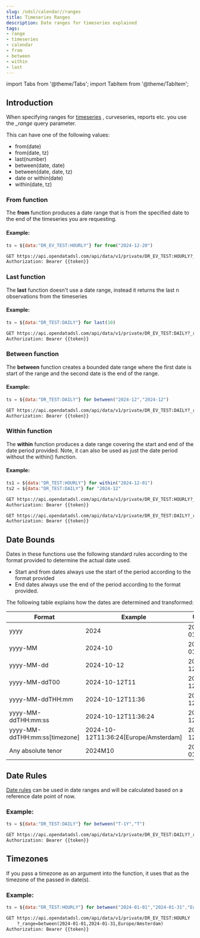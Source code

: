 ```yaml
---
slug: /odsl/calendar//ranges
title: Timeseries Ranges
description: Date ranges for timeseries explained 
tags:
- range
- timeseries
- calendar
- from
- between
- within
- last
---
```

import Tabs from '@theme/Tabs';
import TabItem from '@theme/TabItem';

## Introduction

When specifying ranges for [timeseries](/docs/odsl/topics/timeseries) , curveseries, reports etc. you use the *_range* query parameter.

This can have one of the following values:

* from(date)
* from(date, tz)
* last(number)
* between(date, date)
* between(date, date, tz)
* date or within(date)
* within(date, tz)

### From function

The **from** function produces a date range that is from the specified date to the end of the timeseries you are requesting.

#### Example:

<Tabs groupId="tool">
<TabItem value="odsl" label="OpenDataDSL">

```js
ts = ${data:"DR_EV_TEST:HOURLY"} for from("2024-12-20")
```

</TabItem>
<TabItem value="rest" label="REST API">

```html
GET https://api.opendatadsl.com/api/data/v1/private/DR_EV_TEST:HOURLY?_range=from(2024-12-20)
Authorization: Bearer {{token}}
```

</TabItem>
</Tabs>


### Last function

The **last** function doesn't use a date range, instead it returns the last n observations from the timeseries

#### Example:

<Tabs groupId="tool">
<TabItem value="odsl" label="OpenDataDSL">

```js
ts = ${data:"DR_TEST:DAILY"} for last(10)
```

</TabItem>
<TabItem value="rest" label="REST API">

```html
GET https://api.opendatadsl.com/api/data/v1/private/DR_EV_TEST:DAILY?_range=last(10)
Authorization: Bearer {{token}}
```

</TabItem>
</Tabs>


### Between function

The **between** function creates a bounded date range where the first date is start of the range and the second date is the end of the range.

#### Example:

<Tabs groupId="tool">
<TabItem value="odsl" label="OpenDataDSL">

```js
ts = ${data:"DR_TEST:DAILY"} for between("2024-12","2024-12")
```

</TabItem>
<TabItem value="rest" label="REST API">

```html
GET https://api.opendatadsl.com/api/data/v1/private/DR_EV_TEST:DAILY?_range=between(2024-12,2024-12)
Authorization: Bearer {{token}}
```

</TabItem>
</Tabs>

### Within function

The **within** function produces a date range covering the start and end of the date period provided.
Note, it can also be used as just the date period without the within() function.

#### Example:

<Tabs groupId="tool">
<TabItem value="odsl" label="OpenDataDSL">

```js
ts1 = ${data:"DR_TEST:HOURLY"} for within("2024-12-01")
ts2 = ${data:"DR_TEST:DAILY"} for "2024-12"
```

</TabItem>
<TabItem value="rest" label="REST API">

```html
GET https://api.opendatadsl.com/api/data/v1/private/DR_EV_TEST:HOURLY?_range=within(2024-12-01)
Authorization: Bearer {{token}}

GET https://api.opendatadsl.com/api/data/v1/private/DR_EV_TEST:DAILY?_range=2024-12
Authorization: Bearer {{token}}
```

</TabItem>
</Tabs>

## Date Bounds

Dates in these functions use the following standard rules according to the format provided to determine the actual date used.

* Start and from dates always use the start of the period according to the format provided
* End dates always use the end of the period according to the format provided.

The following table explains how the dates are determined and transformed:

|Format|Example|Used Start Date|Used End Date|
|-|-|-|-|
|yyyy|2024|2024-01-01T00:00:00|2024-12-31T23:59:59|
|yyyy-MM|2024-10|2024-10-01T00:00:00|2024-10-31T23:59:59|
|yyyy-MM-dd|2024-10-12|2024-10-12T00:00:00|2024-10-12T23:59:59|
|yyyy-MM-ddT00|2024-10-12T11|2024-10-12T11:00:00|2024-10-12T11:59:59|
|yyyy-MM-ddTHH:mm|2024-10-12T11:36|2024-10-12T11:36:00|2024-10-12T11:36:59|
|yyyy-MM-ddTHH:mm:ss|2024-10-12T11:36:24|2024-10-12T11:36:24|2024-10-12T11:36:24|
|yyyy-MM-ddTHH:mm:ss[timezone]|2024-10-12T11:36:24[Europe/Amsterdam]|2024-10-12T09:36:24[UTC]|2024-10-12T09:36:24[UTC]|
|Any absolute tenor|2024M10|2024-10-01T00:00:00|2024-10-31T23:59:59|

## Date Rules
[Date rules](/docs/kb/daterules) can be used in date ranges and will be calculated based on a reference date point of now.

### Example:

<Tabs groupId="tool">
<TabItem value="odsl" label="OpenDataDSL">

```js
ts = ${data:"DR_TEST:DAILY"} for between("T-1Y","T")
```

</TabItem>
<TabItem value="rest" label="REST API">

```html
GET https://api.opendatadsl.com/api/data/v1/private/DR_EV_TEST:DAILY?_range=between(T-1Y,T)
Authorization: Bearer {{token}}
```

</TabItem>
</Tabs>

## Timezones
If you pass a timezone as an argument into the function, it uses that as the timezone of the passed in date(s).

### Example:

<Tabs groupId="tool">
<TabItem value="odsl" label="OpenDataDSL">

```js
ts = ${data:"DR_TEST:HOURLY"} for between("2024-01-01","2024-01-31","Europe/Amsterdam")
```

</TabItem>
<TabItem value="rest" label="REST API">

```html
GET https://api.opendatadsl.com/api/data/v1/private/DR_EV_TEST:HOURLY
    ?_range=between(2024-01-01,2024-01-31,Europe/Amsterdam)
Authorization: Bearer {{token}}
```

</TabItem>
</Tabs>

